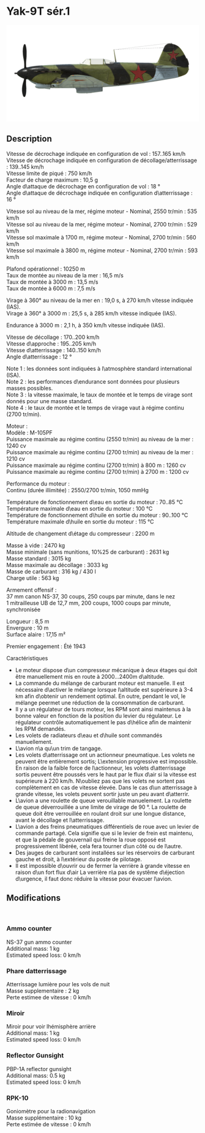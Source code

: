 # Yak-9T sér.1  
  
![yak9ts1](../images/yak9ts1.png)  
  
## Description  
  
Vitesse de décrochage indiquée en configuration de vol : 157..165 km/h  
Vitesse de décrochage indiquée en configuration de décollage/atterrissage : 139..145 km/h  
Vitesse limite de piqué : 750 km/h  
Facteur de charge maximum : 10,5 g  
Angle d\attaque de décrochage en configuration de vol : 18 °  
Angle d\attaque de décrochage indiquée en configuration d\atterrissage : 16 °  
  
Vitesse sol au niveau de la mer, régime moteur - Nominal, 2550 tr/min : 535 km/h  
Vitesse sol au niveau de la mer, régime moteur - Nominal, 2700 tr/min : 529 km/h  
Vitesse sol maximale à 1700 m, régime moteur - Nominal, 2700 tr/min : 560 km/h  
Vitesse sol maximale à 3800 m, régime moteur - Nominal, 2700 tr/min : 593 km/h  
  
Plafond opérationnel : 10250 m  
Taux de montée au niveau de la mer : 16,5 m/s  
Taux de montée à 3000 m : 13,5 m/s  
Taux de montée à 6000 m : 7,5 m/s  
  
Virage à 360° au niveau de la mer en : 19,0 s, à 270 km/h vitesse indiquée (IAS).  
Virage à 360° à 3000 m : 25,5 s, à 285 km/h vitesse indiquée (IAS).  
  
Endurance à 3000 m : 2,1 h, à 350 km/h vitesse indiquée (IAS).  
  
Vitesse de décollage : 170..200 km/h  
Vitesse d\approche : 195..205 km/h  
Vitesse d\atterrissage : 140..150 km/h  
Angle d\atterrissage : 12 °  
  
Note 1 : les données sont indiquées à l\atmosphère standard international (ISA).  
Note 2 : les performances d\endurance sont données pour plusieurs masses possibles.  
Note 3 : la vitesse maximale, le taux de montée et le temps de virage sont donnés pour une masse standard.  
Note 4 : le taux de montée et le temps de virage vaut à régime continu (2700 tr/min).  
  
Moteur :  
Modèle : M-105PF  
Puissance maximale au régime continu (2550 tr/min) au niveau de la mer : 1240 cv  
Puissance maximale au régime continu (2700 tr/min) au niveau de la mer : 1210 cv  
Puissance maximale au régime continu (2700 tr/min) à 800 m : 1260 cv  
Puissance maximale au régime continu (2700 tr/min) à 2700 m : 1200 cv  
  
Performance du moteur :  
Continu (durée illimitée) : 2550/2700 tr/min, 1050 mmHg  
  
Température de fonctionnement d\eau en sortie du moteur : 70..85 °C  
Température maximale d\eau en sortie du moteur : 100 °C  
Température de fonctionnement d\huile en sortie du moteur : 90..100 °C  
Température maximale d\huile en sortie du moteur : 115 °C  
  
Altitude de changement d\étage du compresseur : 2200 m  
  
Masse à vide : 2470 kg  
Masse minimale (sans munitions, 10%25 de carburant) : 2631 kg  
Masse standard : 3015 kg  
Masse maximale au décollage : 3033 kg  
Masse de carburant : 316 kg / 430 l  
Charge utile : 563 kg  
  
Armement offensif :  
37 mm canon NS-37, 30 coups, 250 coups par minute, dans le nez  
1 mitrailleuse UB de 12,7 mm, 200 coups, 1000 coups par minute, synchronisée  
  
Longueur : 8,5 m  
Envergure : 10 m  
Surface alaire : 17,15 m²  
  
Premier engagement : Été 1943  
  
Caractéristiques  
- Le moteur dispose d\un compresseur mécanique à deux étages qui doit être manuellement mis en route à 2000...2400m d\altitude.  
- La commande du mélange de carburant moteur est manuelle. Il est nécessaire d\activer le mélange lorsque l\altitude est supérieure à 3-4 km afin d\obtenir un rendement optimal. En outre, pendant le vol, le mélange peermet une réduction de la consommation de carburant.  
- Il y a un régulateur de tours moteur, les RPM sont ainsi maintenus à la bonne valeur en fonction de la position du levier du régulateur. Le régulateur contrôle automatiquement le pas d\hélice afin de maintenir les RPM demandés.  
- Les volets de radiateurs d\eau et d\huile sont commandés manuellement.  
- L\avion n\a qu\un trim de tangage.  
- Les volets d\atterrissage ont un actionneur pneumatique. Les volets ne peuvent être entièrement sortis; L\extension progressive est impossible. En raison de la faible force de l\actionneur, les volets d\atterrissage sortis peuvent être poussés vers le haut par le flux d\air si la vitesse est supérieure à 220 km/h. N\oubliez pas que les volets ne sortent pas complètement en cas de vitesse élevée. Dans le cas d\un atterrissage à grande vitesse, les volets peuvent sortir juste un peu avant d\atterrir.  
- L\avion a une roulette de queue verouillable manuelement. La roulette de queue déverrouillée a une limite de virage de 90 °. La roulette de queue doit être verrouillée en roulant droit sur une longue distance, avant le décollage et l\atterrissage.  
- L\avion a des freins pneumatiques différentiels de roue avec un levier de commande partagé. Cela signifie que si le levier de frein est maintenu, et que la pédale de gouvernail qui freine la roue opposé est progressivement libérée, cela fera tourner d\un côté ou de l\autre.  
- Des jauges de carburant sont installées sur les réservoirs de carburant gauche et droit, à l\extérieur du poste de pilotage.  
- Il est impossible d\ouvrir ou de fermer la verrière à grande vitesse en raison d\un fort flux d\air La verrière n\a pas de systême d\éjection d\urgence, il faut donc réduire la vitesse pour évacuer l\avion.  
  
## Modifications  
  ﻿
  
### Ammo counter  
  
NS-37 gun ammo counter  
Additional mass: 1 kg  
Estimated speed loss: 0 km/h  ﻿
  
### Phare datterrissage  
  
Atterrissage lumière pour les vols de nuit  
Masse supplementaire : 2 kg  
Perte estimee de vitesse : 0 km/h  ﻿
  
### Miroir  
  
Miroir pour voir lhémisphère arrière  
Additional mass: 1 kg  
Estimated speed loss: 0 km/h  ﻿
  
### Reflector Gunsight  
  
PBP-1A reflector gunsight  
Additional mass: 0.5 kg  
Estimated speed loss: 0 km/h  ﻿
  
  
### RPK-10  
  
Goniomètre pour la radionavigation  
Masse supplémentaire : 10 kg  
Perte estimée de vitesse : 0 km/h  